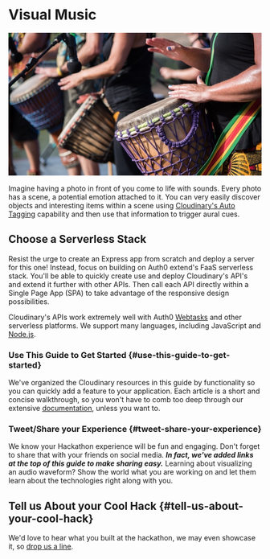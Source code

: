 # Visual Music

![Can you hear the sound of the music?](../.gitbook/assets/lee-pigott-629658-unsplash%20%281%29.jpg)

Imagine having a photo in front of you come to life with sounds. Every photo has a scene, a potential emotion attached to it. You can very easily  discover objects and interesting items within a scene using [Cloudinary's Auto Tagging](../cloudinary/categorizing-images.md) capability and then use that information to trigger aural cues.

## Choose a Serverless Stack

Resist the urge to create an Express app from scratch and deploy a server for this one! Instead, focus on building on Auth0 extend's FaaS serverless stack. You'll be able to quickly create use and deploy Cloudinary's API's and extend it further with other APIs. Then call each API directly within a Single Page App \(SPA\) to take advantage of the responsive design possibilities.

Cloudinary's APIs work extremely well with Auth0 [Webtasks](https://webtask.io) and other serverless platforms. We support many languages, including JavaScript and [Node.js](https://cloudinary.com/documentation/node_integration).

### Use This Guide to Get Started {#use-this-guide-to-get-started}

We've organized the Cloudinary resources in this guide by functionality so you can quickly add a feature to your application. Each article is a short and concise walkthrough, so you won't have to comb too deep through our extensive [documentation](https://cloudinary.com/documentation), unless you want to.

### Tweet/Share your Experience {#tweet-share-your-experience}

We know your Hackathon experience will be fun and engaging. Don't forget to share that with your friends on social media. _**In fact, we've added links at the top of this guide to make sharing easy.**_ Learning about visualizing an audio waveform? Show the world what you are working on and let them learn about the technologies right along with you.

## Tell us About your Cool Hack {#tell-us-about-your-cool-hack}

We'd love to hear what you built at the hackathon, we may even showcase it, so [drop us a line](mailto:Dan.Gilmore@cloudinary.com).

